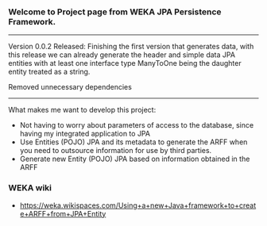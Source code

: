 ### Welcome to Project page from WEKA JPA Persistence Framework.


***

Version 0.0.2 Released: 
Finishing the first version that generates data, with this release we can already generate the header and simple data JPA entities with at least one interface type ManyToOne being the daughter entity treated as a string.

Removed unnecessary dependencies


***


What makes me want to develop this project:
* Not having to worry about parameters of access to the database, since having my integrated application to JPA
* Use Entities (POJO) JPA and its metadata to generate the ARFF when you need to outsource information for use by third parties.
* Generate new Entity (POJO) JPA based on information obtained in the ARFF

### WEKA wiki

* https://weka.wikispaces.com/Using+a+new+Java+framework+to+create+ARFF+from+JPA+Entity
